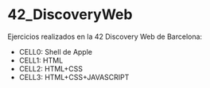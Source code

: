 # 42_DiscoveryWeb
Ejercicios realizados en la 42 Discovery Web de Barcelona:

 - CELL0: Shell de Apple
 - CELL1: HTML
 - CELL2: HTML+CSS
 - CELL3: HTML+CSS+JAVASCRIPT
